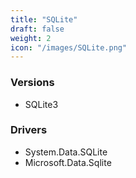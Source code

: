 ```yaml
---
title: "SQLite"
draft: false
weight: 2
icon: "/images/SQLite.png"
---
```


### Versions
- SQLite3

### Drivers
- System.Data.SQLite
- Microsoft.Data.Sqlite
